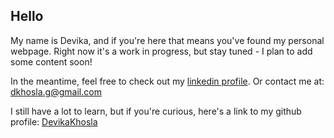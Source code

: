 ## Hello
My name is Devika, and if you're here that means you've found my personal webpage.  Right now it's a work in progress, but stay tuned - I plan to add some content soon!

In the meantime, feel free to check out my [linkedin profile](https://linkedin.com/in/devika-khosla).
Or contact me at: dkhosla.g@gmail.com

I still have a lot to learn, but if you're curious, here's a link to my github profile: [DevikaKhosla](https://github.com/DevikaKhosla)
